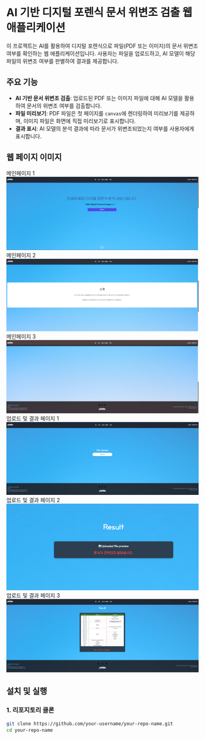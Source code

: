 # AI 기반 디지털 포렌식 문서 위변조 검출 웹 애플리케이션

이 프로젝트는 AI를 활용하여 디지털 포렌식으로 파일(PDF 또는 이미지)의 문서 위변조 여부를 확인하는 웹 애플리케이션입니다. 사용자는 파일을 업로드하고, AI 모델이 해당 파일의 위변조 여부를 판별하여 결과를 제공합니다.

## 주요 기능

- **AI 기반 문서 위변조 검출**: 업로드된 PDF 또는 이미지 파일에 대해 AI 모델을 활용하여 문서의 위변조 여부를 검출합니다.
- **파일 미리보기**: PDF 파일은 첫 페이지를 `canvas`에 렌더링하여 미리보기를 제공하며, 이미지 파일은 화면에 직접 미리보기로 표시합니다.
- **결과 표시**: AI 모델의 분석 결과에 따라 문서가 위변조되었는지 여부를 사용자에게 표시합니다.

## 웹 페이지 이미지
메인페이지 1
![메인페이지](https://github.com/jyt6640/Digital_Forensic_Web_Service/blob/main/eximg/Main1.png)
메인페이지 2
![메인페이지](https://github.com/jyt6640/Digital_Forensic_Web_Service/blob/main/eximg/Main2.png)
메인페이지 3
![메인페이지](https://github.com/jyt6640/Digital_Forensic_Web_Service/blob/main/eximg/Main3.png)
업로드 및 결과 페이지 1
![업로드 및 결과 페이지](https://github.com/jyt6640/Digital_Forensic_Web_Service/blob/main/eximg/FileUpload1.png)
업로드 및 결과 페이지 2
![업로드 및 결과 페이지](https://github.com/jyt6640/Digital_Forensic_Web_Service/blob/main/eximg/FileUpload2.png)
업로드 및 결과 페이지 3
![업로드 및 결과 페이지](https://github.com/jyt6640/Digital_Forensic_Web_Service/blob/main/eximg/FileUpload3.png)
## 설치 및 실행

### 1. 리포지토리 클론

```bash
git clone https://github.com/your-username/your-repo-name.git
cd your-repo-name
